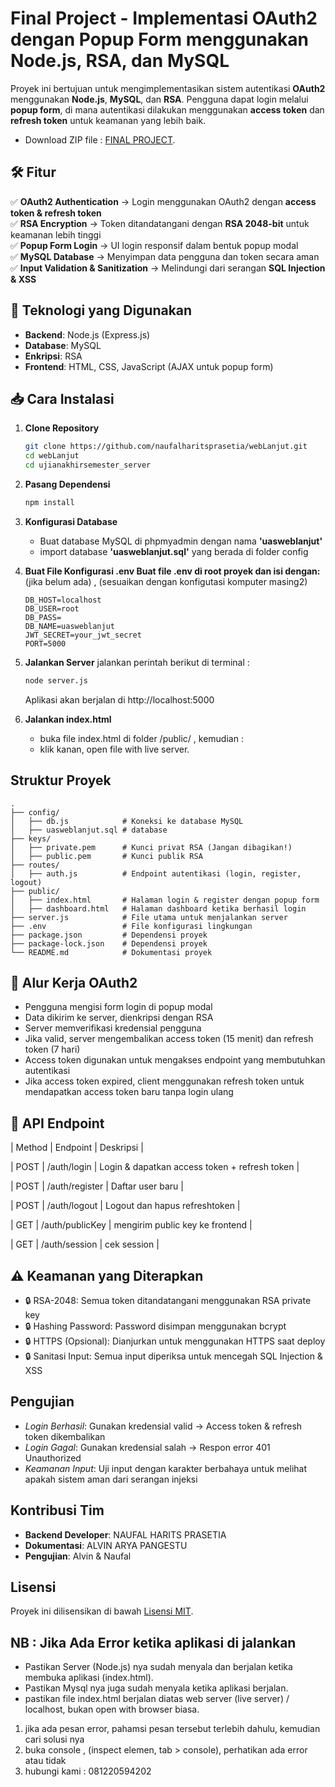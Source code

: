 # **Final Project - Implementasi OAuth2 dengan Popup Form menggunakan Node.js, RSA, dan MySQL**

Proyek ini bertujuan untuk mengimplementasikan sistem autentikasi **OAuth2** menggunakan **Node.js**, **MySQL**, dan **RSA**. Pengguna dapat login melalui **popup form**, di mana autentikasi dilakukan menggunakan **access token** dan **refresh token** untuk keamanan yang lebih baik.

- Download ZIP file :  [FINAL PROJECT](https://raw.githubusercontent.com/naufalharitsprasetia/webLanjut/refs/heads/main/ujianakhirsemester.zip).

## **🛠️ Fitur**
✅ **OAuth2 Authentication** → Login menggunakan OAuth2 dengan **access token & refresh token**  
✅ **RSA Encryption** → Token ditandatangani dengan **RSA 2048-bit** untuk keamanan lebih tinggi  
✅ **Popup Form Login** → UI login responsif dalam bentuk popup modal  
✅ **MySQL Database** → Menyimpan data pengguna dan token secara aman  
✅ **Input Validation & Sanitization** → Melindungi dari serangan **SQL Injection & XSS**  

## **📌 Teknologi yang Digunakan**
- **Backend**: Node.js (Express.js)
- **Database**: MySQL
- **Enkripsi**: RSA
- **Frontend**: HTML, CSS, JavaScript (AJAX untuk popup form)

## **📥 Cara Instalasi**
1. **Clone Repository**
   ```bash
   git clone https://github.com/naufalharitsprasetia/webLanjut.git
   cd webLanjut
   cd ujianakhirsemester_server
   ```

2. **Pasang Dependensi**
   ```bash
   npm install
   ```

3. **Konfigurasi Database**
   - Buat database MySQL di phpmyadmin dengan nama **'uasweblanjut'**
   - import database **'uasweblanjut.sql'** yang berada di folder config 
   
4. **Buat File Konfigurasi .env Buat file .env di root proyek dan isi dengan:**
   (jika belum ada) , (sesuaikan dengan konfigutasi komputer masing2)
   ```env
   DB_HOST=localhost
   DB_USER=root
   DB_PASS=
   DB_NAME=uasweblanjut
   JWT_SECRET=your_jwt_secret
   PORT=5000
   ```

5. **Jalankan Server**
   jalankan perintah berikut di terminal :
   ```bash
   node server.js
   ```
   Aplikasi akan berjalan di http://localhost:5000

6. **Jalankan index.html**
   - buka file index.html di folder /public/ , kemudian :
   - klik kanan, open file with live server.

## Struktur Proyek
```plaintext
.
├── config/
│   ├── db.js            # Koneksi ke database MySQL
│   ├── uasweblanjut.sql # database
├── keys/
│   ├── private.pem      # Kunci privat RSA (Jangan dibagikan!)
│   ├── public.pem       # Kunci publik RSA
├── routes/
│   ├── auth.js          # Endpoint autentikasi (login, register, logout)
├── public/
│   ├── index.html       # Halaman login & register dengan popup form
│   ├── dashboard.html   # Halaman dashboard ketika berhasil login
├── server.js            # File utama untuk menjalankan server
├── .env                 # File konfigurasi lingkungan
├── package.json         # Dependensi proyek
├── package-lock.json    # Dependensi proyek
└── README.md            # Dokumentasi proyek
```

## 🔄 Alur Kerja OAuth2
- Pengguna mengisi form login di popup modal
- Data dikirim ke server, dienkripsi dengan RSA
- Server memverifikasi kredensial pengguna
- Jika valid, server mengembalikan access token (15 menit) dan refresh token (7 hari)
- Access token digunakan untuk mengakses endpoint yang membutuhkan autentikasi
- Jika access token expired, client menggunakan refresh token untuk mendapatkan access token baru tanpa login ulang

## 📜 API Endpoint
| Method |	Endpoint	       | Deskripsi                                          |

| POST   |	/auth/login	    | Login & dapatkan access token + refresh token      |

| POST   |	/auth/register  | Daftar user baru                                   |

| POST   |	/auth/logout	 | Logout dan hapus refreshtoken                      |   

| GET    |	/auth/publicKey | mengirim public key ke frontend                    |

| GET    |	/auth/session   | cek session                                        |

## ⚠️ Keamanan yang Diterapkan
- 🔒 RSA-2048: Semua token ditandatangani menggunakan RSA private key
- 🔒 Hashing Password: Password disimpan menggunakan bcrypt
- 🔒 HTTPS (Opsional): Dianjurkan untuk menggunakan HTTPS saat deploy
- 🔒 Sanitasi Input: Semua input diperiksa untuk mencegah SQL Injection & XSS

## Pengujian
- _Login Berhasil_: Gunakan kredensial valid → Access token & refresh token dikembalikan
- _Login Gagal_: Gunakan kredensial salah → Respon error 401 Unauthorized
- _Keamanan Input_: Uji input dengan karakter berbahaya untuk melihat apakah sistem aman dari serangan injeksi

## Kontribusi Tim
- **Backend Developer**: NAUFAL HARITS PRASETIA
- **Dokumentasi**: ALVIN ARYA PANGESTU
- **Pengujian**: Alvin & Naufal

## Lisensi
Proyek ini dilisensikan di bawah [Lisensi MIT](../LICENSE).

## NB : Jika Ada Error ketika aplikasi di jalankan
- Pastikan Server (Node.js) nya sudah menyala dan berjalan ketika membuka aplikasi (index.html).
- Pastikan Mysql nya juga sudah menyala ketika aplikasi berjalan.
- pastikan file index.html berjalan diatas web server (live server) / localhost, bukan open with browser biasa.
1. jika ada pesan error, pahamsi pesan tersebut terlebih dahulu, kemudian cari solusi nya
2. buka console , (inspect elemen, tab > console), perhatikan ada error atau tidak
3. hubungi kami : 081220594202